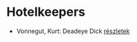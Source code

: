 # Hotelkeepers

- Vonnegut, Kurt: Deadeye Dick [részletek](../_details/Vonnegut%2C%20Kurt.md#id_1616)